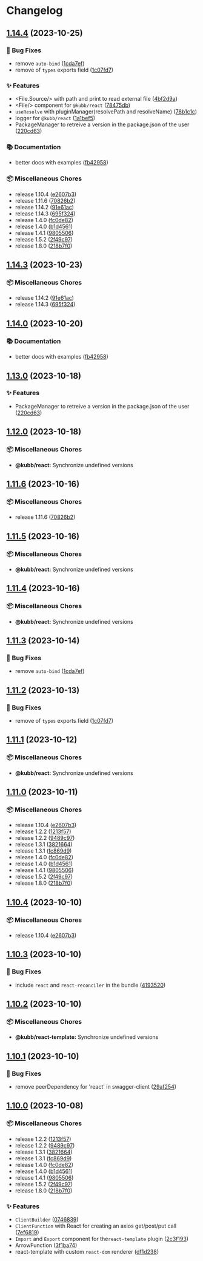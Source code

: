 # Changelog

## [1.14.4](https://github.com/kubb-project/kubb/compare/@kubb/react-v1.14.3...@kubb/react-v1.14.4) (2023-10-25)


### 🐞 Bug Fixes

* remove `auto-bind` ([1cda7ef](https://github.com/kubb-project/kubb/commit/1cda7ef9181eea2d20299cd778c8c362cb807673))
* remove of `types` exports field ([1c07fd7](https://github.com/kubb-project/kubb/commit/1c07fd72424db47e3a717d99ea5019bb7744f3c0))


### ✨ Features

* &lt;File.Source/&gt; with path and print to read external file ([4bf2d9a](https://github.com/kubb-project/kubb/commit/4bf2d9a1e3023ef90be3fb28b25554d70f844ea1))
* &lt;File/&gt; component for `@kubb/react` ([78475db](https://github.com/kubb-project/kubb/commit/78475dbc0b2f977ecbfae27b682e3902f8ac8154))
* `useResolve` with pluginManager(resolvePath and resolveName) ([78b1c1c](https://github.com/kubb-project/kubb/commit/78b1c1c9f850f9e256107e839b0eaa902e9e8c66))
* logger for `@kubb/react` ([1a1bef5](https://github.com/kubb-project/kubb/commit/1a1bef50fd117164c73ef19054fc12fdf9f9a4ce))
* PackageManager to retreive a version in the package.json of the user ([220cd63](https://github.com/kubb-project/kubb/commit/220cd631f95e24e622c6579849a53b3cedd95b50))


### 📚 Documentation

* better docs with examples ([fb42958](https://github.com/kubb-project/kubb/commit/fb429588f213a0ec7973fd64aa24eea17529747a))


### 📦 Miscellaneous Chores

* release 1.10.4 ([e2607b3](https://github.com/kubb-project/kubb/commit/e2607b3499ea9c810b508456b4e0ad5841a27347))
* release 1.11.6 ([70826b2](https://github.com/kubb-project/kubb/commit/70826b2d52d970b16a7f00a8c63f95354699df7c))
* release 1.14.2 ([91e61ac](https://github.com/kubb-project/kubb/commit/91e61acde1c3824c40f291e1142363eaa95fb1cf))
* release 1.14.3 ([695f324](https://github.com/kubb-project/kubb/commit/695f3242d61ac13f4284f3bdf529a3bc0e353244))
* release 1.4.0 ([fc0de82](https://github.com/kubb-project/kubb/commit/fc0de826f94c2ff933dd2cefe26168ea6fcf8c3b))
* release 1.4.0 ([b1d4561](https://github.com/kubb-project/kubb/commit/b1d456179bc4415168142939b4be64b225a4870f))
* release 1.4.1 ([9805506](https://github.com/kubb-project/kubb/commit/98055065a6931b96dc1038890eb56ebb0342818f))
* release 1.5.2 ([2f49c97](https://github.com/kubb-project/kubb/commit/2f49c97863b3dcee1a6158d97a5ca66848d52261))
* release 1.8.0 ([218b7f0](https://github.com/kubb-project/kubb/commit/218b7f0e8ec1cbc8b6db504ec6e06d8dbeb1109e))

## [1.14.3](https://github.com/kubb-project/kubb/compare/@kubb/react-v1.14.0...@kubb/react-v1.14.3) (2023-10-23)


### 📦 Miscellaneous Chores

* release 1.14.2 ([91e61ac](https://github.com/kubb-project/kubb/commit/91e61acde1c3824c40f291e1142363eaa95fb1cf))
* release 1.14.3 ([695f324](https://github.com/kubb-project/kubb/commit/695f3242d61ac13f4284f3bdf529a3bc0e353244))

## [1.14.0](https://github.com/kubb-project/kubb/compare/@kubb/react-v1.13.0...@kubb/react-v1.14.0) (2023-10-20)


### 📚 Documentation

* better docs with examples ([fb42958](https://github.com/kubb-project/kubb/commit/fb429588f213a0ec7973fd64aa24eea17529747a))

## [1.13.0](https://github.com/kubb-project/kubb/compare/@kubb/react-v1.12.0...@kubb/react-v1.13.0) (2023-10-18)


### ✨ Features

* PackageManager to retreive a version in the package.json of the user ([220cd63](https://github.com/kubb-project/kubb/commit/220cd631f95e24e622c6579849a53b3cedd95b50))

## [1.12.0](https://github.com/kubb-project/kubb/compare/@kubb/react-v1.11.6...@kubb/react-v1.12.0) (2023-10-18)


### 📦 Miscellaneous Chores

* **@kubb/react:** Synchronize undefined versions

## [1.11.6](https://github.com/kubb-project/kubb/compare/@kubb/react-v1.11.5...@kubb/react-v1.11.6) (2023-10-16)


### 📦 Miscellaneous Chores

* release 1.11.6 ([70826b2](https://github.com/kubb-project/kubb/commit/70826b2d52d970b16a7f00a8c63f95354699df7c))

## [1.11.5](https://github.com/kubb-project/kubb/compare/@kubb/react-v1.11.4...@kubb/react-v1.11.5) (2023-10-16)


### 📦 Miscellaneous Chores

* **@kubb/react:** Synchronize undefined versions

## [1.11.4](https://github.com/kubb-project/kubb/compare/@kubb/react-v1.11.3...@kubb/react-v1.11.4) (2023-10-16)


### 📦 Miscellaneous Chores

* **@kubb/react:** Synchronize undefined versions

## [1.11.3](https://github.com/kubb-project/kubb/compare/@kubb/react-v1.11.2...@kubb/react-v1.11.3) (2023-10-14)


### 🐞 Bug Fixes

* remove `auto-bind` ([1cda7ef](https://github.com/kubb-project/kubb/commit/1cda7ef9181eea2d20299cd778c8c362cb807673))

## [1.11.2](https://github.com/kubb-project/kubb/compare/@kubb/react-v1.11.1...@kubb/react-v1.11.2) (2023-10-13)


### 🐞 Bug Fixes

* remove of `types` exports field ([1c07fd7](https://github.com/kubb-project/kubb/commit/1c07fd72424db47e3a717d99ea5019bb7744f3c0))

## [1.11.1](https://github.com/kubb-project/kubb/compare/@kubb/react-v1.11.0...@kubb/react-v1.11.1) (2023-10-12)


### 📦 Miscellaneous Chores

* **@kubb/react:** Synchronize undefined versions

## [1.11.0](https://github.com/kubb-project/kubb/compare/@kubb/react-v1.10.4...@kubb/react-v1.11.0) (2023-10-11)


### 📦 Miscellaneous Chores

* release 1.10.4 ([e2607b3](https://github.com/kubb-project/kubb/commit/e2607b3499ea9c810b508456b4e0ad5841a27347))
* release 1.2.2 ([1213f57](https://github.com/kubb-project/kubb/commit/1213f57a4a56b5cac7709b24060d42f5dfc56d40))
* release 1.2.2 ([9489c97](https://github.com/kubb-project/kubb/commit/9489c97159a0f0e755b4257cd330e11d4d648b88))
* release 1.3.1 ([3821664](https://github.com/kubb-project/kubb/commit/3821664148c130e7e1905ac59ec359204b0c0370))
* release 1.3.1 ([fc869d9](https://github.com/kubb-project/kubb/commit/fc869d9c1429f3b513e3ba5a8854e1bf1d1f2122))
* release 1.4.0 ([fc0de82](https://github.com/kubb-project/kubb/commit/fc0de826f94c2ff933dd2cefe26168ea6fcf8c3b))
* release 1.4.0 ([b1d4561](https://github.com/kubb-project/kubb/commit/b1d456179bc4415168142939b4be64b225a4870f))
* release 1.4.1 ([9805506](https://github.com/kubb-project/kubb/commit/98055065a6931b96dc1038890eb56ebb0342818f))
* release 1.5.2 ([2f49c97](https://github.com/kubb-project/kubb/commit/2f49c97863b3dcee1a6158d97a5ca66848d52261))
* release 1.8.0 ([218b7f0](https://github.com/kubb-project/kubb/commit/218b7f0e8ec1cbc8b6db504ec6e06d8dbeb1109e))

## [1.10.4](https://github.com/kubb-project/kubb/compare/@kubb/react-template-v1.10.3...@kubb/react-template-v1.10.4) (2023-10-10)


### 📦 Miscellaneous Chores

* release 1.10.4 ([e2607b3](https://github.com/kubb-project/kubb/commit/e2607b3499ea9c810b508456b4e0ad5841a27347))

## [1.10.3](https://github.com/kubb-project/kubb/compare/@kubb/react-template-v1.10.2...@kubb/react-template-v1.10.3) (2023-10-10)


### 🐞 Bug Fixes

* include `react` and `react-reconciler` in the bundle ([4193520](https://github.com/kubb-project/kubb/commit/419352026db0f650825c877bd171b42e4e838e51))

## [1.10.2](https://github.com/kubb-project/kubb/compare/@kubb/react-template-v1.10.1...@kubb/react-template-v1.10.2) (2023-10-10)


### 📦 Miscellaneous Chores

* **@kubb/react-template:** Synchronize undefined versions

## [1.10.1](https://github.com/kubb-project/kubb/compare/@kubb/react-template-v1.10.0...@kubb/react-template-v1.10.1) (2023-10-10)


### 🐞 Bug Fixes

* remove peerDependency for 'react' in swagger-client ([29af254](https://github.com/kubb-project/kubb/commit/29af25436f60e79715bdad7f35266edbe208c112))

## [1.10.0](https://github.com/kubb-project/kubb/compare/@kubb/react-template-v1.9.5...@kubb/react-template-v1.10.0) (2023-10-08)


### 📦 Miscellaneous Chores

* release 1.2.2 ([1213f57](https://github.com/kubb-project/kubb/commit/1213f57a4a56b5cac7709b24060d42f5dfc56d40))
* release 1.2.2 ([9489c97](https://github.com/kubb-project/kubb/commit/9489c97159a0f0e755b4257cd330e11d4d648b88))
* release 1.3.1 ([3821664](https://github.com/kubb-project/kubb/commit/3821664148c130e7e1905ac59ec359204b0c0370))
* release 1.3.1 ([fc869d9](https://github.com/kubb-project/kubb/commit/fc869d9c1429f3b513e3ba5a8854e1bf1d1f2122))
* release 1.4.0 ([fc0de82](https://github.com/kubb-project/kubb/commit/fc0de826f94c2ff933dd2cefe26168ea6fcf8c3b))
* release 1.4.0 ([b1d4561](https://github.com/kubb-project/kubb/commit/b1d456179bc4415168142939b4be64b225a4870f))
* release 1.4.1 ([9805506](https://github.com/kubb-project/kubb/commit/98055065a6931b96dc1038890eb56ebb0342818f))
* release 1.5.2 ([2f49c97](https://github.com/kubb-project/kubb/commit/2f49c97863b3dcee1a6158d97a5ca66848d52261))
* release 1.8.0 ([218b7f0](https://github.com/kubb-project/kubb/commit/218b7f0e8ec1cbc8b6db504ec6e06d8dbeb1109e))


### ✨ Features

* `ClientBuilder` ([0746839](https://github.com/kubb-project/kubb/commit/07468390532db3494429c62284f8f94b4fe6e6b0))
* `ClientFunction` with React for creating an axios get/post/put call ([7ef6819](https://github.com/kubb-project/kubb/commit/7ef68198c85888d76bf2949d9cc99993c1dd7fc7))
* `Import` and `Export` component for the`react-template` plugin ([2c3f193](https://github.com/kubb-project/kubb/commit/2c3f193183641c43ca8c0f5c579b2668f4f7c1f5))
* ArrowFunction ([3f1ba74](https://github.com/kubb-project/kubb/commit/3f1ba74c6579e6b4b3a1eb6290b2db84fe44ed1e))
* react-template with custom `react-dom` renderer ([df1d238](https://github.com/kubb-project/kubb/commit/df1d238efd7286a5256365ebcce67e08e4372c62))
